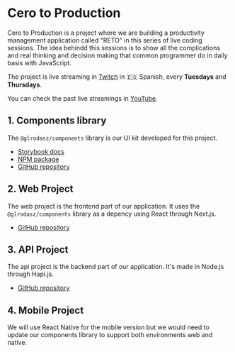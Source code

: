 # Cero to Production
Cero to Production is a project where we are building a productivity management application called "RETO" in this series of live coding sessions. The idea behindd this sessions is to show all the complications and real thinking and decision making that common programmer do in daily basis with JavaScript.

The project is live streaming in [Twitch](https://glrz.me/stream) in 🇪🇸 Spanish, every **Tuesdays** and **Thursdays**.

You can check the past live streamings in [YouTube](https://glrz.me/youtube-cero).

## 1. Components library
The `@glrodasz/components` library is our UI kit developed for this project.
* [Storybook docs](https://cero-components.vercel.app)
* [NPM package](https://www.npmjs.com/package/@glrodasz/components)
* [GitHub repository](https://github.com/glrodasz/cero-components)

## 2. Web Project
The web project is the frontend part of our application. It uses the `@glrodasz/components` library as a depency using React through Next.js.
* [GitHub repository](https://github.com/glrodasz/cero-web)
## 3. API Project
The api project is the backend part of our application. It's made in Node.js through Hapi.js.
* [GitHub repository](https://github.com/glrodasz/cero-api)

## 4. Mobile Project
We will use React Native for the mobile version but we would need to update our components library to support both environments web and native.

